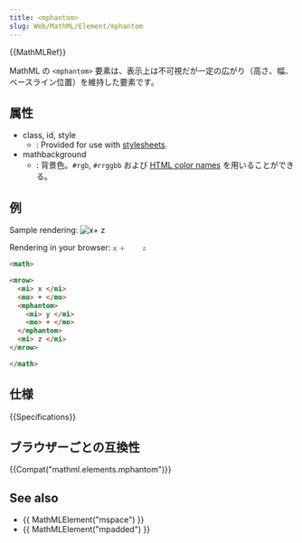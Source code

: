 ```yaml
---
title: <mphantom>
slug: Web/MathML/Element/mphantom
---
```


{{MathMLRef}}

MathML の `<mphantom>` 要素は、表示上は不可視だが一定の広がり（高さ、幅、ベースライン位置）を維持した要素です。

## 属性

- class, id, style
  - : Provided for use with [stylesheets](/ja/docs/CSS).
- mathbackground
  - : 背景色。`#rgb`, `#rrggbb` および [HTML color names](/ja/docs/CSS/color_value#Color_Keywords) を用いることができる。

## 例

Sample rendering: ![x+ z](mphantom.png)

Rendering in your browser: <math><mrow><mi>x </mi><mo>+ </mo><mphantom><mi>y </mi><mo>+ </mo></mphantom><mi>z</mi></mrow></math>

```html
<math>

<mrow>
  <mi> x </mi>
  <mo> + </mo>
  <mphantom>
    <mi> y </mi>
    <mo> + </mo>
  </mphantom>
  <mi> z </mi>
</mrow>

</math>
```

## 仕様

{{Specifications}}

## ブラウザーごとの互換性

{{Compat("mathml.elements.mphantom")}}

## See also

- {{ MathMLElement("mspace") }}
- {{ MathMLElement("mpadded") }}
